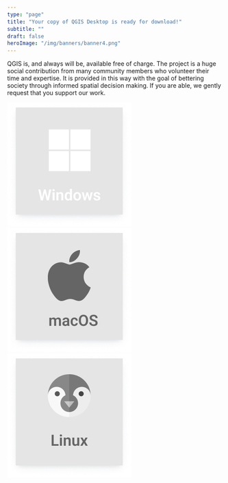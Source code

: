 ```yaml
---
type: "page"
title: "Your copy of QGIS Desktop is ready for download!"
subtitle: ""
draft: false
heroImage: "/img/banners/banner4.png"
---
```


QGIS is, and always will be, available free of charge. The project is a huge social contribution from many community members who volunteer their time and expertise. It is provided in this way with the goal of bettering society through informed spatial decision making. If you are able, we gently request that you support our work.

![windows button](/static/img/windowsbutton.png)
![mac button](/static/img/macbutton.png)
![linux button](/static/img/linuxbutton.png)